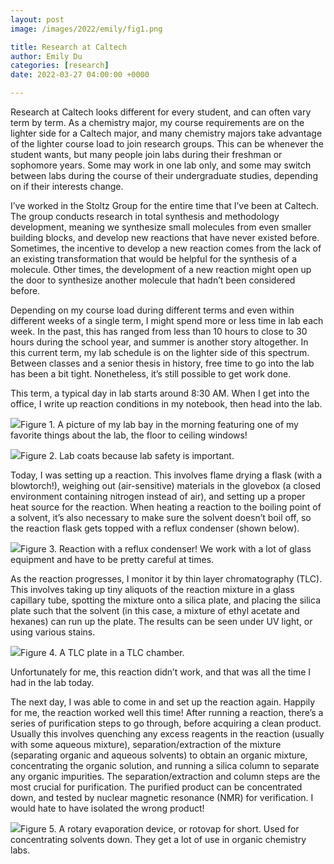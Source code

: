 ```yaml
---
layout: post
image: /images/2022/emily/fig1.png

title: Research at Caltech
author: Emily Du
categories: [research]
date: 2022-03-27 04:00:00 +0000

---
```

Research at Caltech looks different for every student, and can often vary term by term. As a chemistry major, my course requirements are on the lighter side for a Caltech major, and many chemistry majors take advantage of the lighter course load to join research groups. This can be whenever the student wants, but many people join labs during their freshman or sophomore years. Some may work in one lab only, and some may switch between labs during the course of their undergraduate studies, depending on if their interests change.

I’ve worked in the Stoltz Group for the entire time that I’ve been at Caltech. The group conducts research in total synthesis and methodology development, meaning we synthesize small molecules from even smaller building blocks, and develop new reactions that have never existed before. Sometimes, the incentive to develop a new reaction comes from the lack of an existing transformation that would be helpful for the synthesis of a molecule. Other times, the development of a new reaction might open up the door to synthesize another molecule that hadn’t been considered before.

Depending on my course load during different terms and even within different weeks of a single term, I might spend more or less time in lab each week. In the past, this has ranged from less than 10 hours to close to 30 hours during the school year, and summer is another story altogether. In this current term, my lab schedule is on the lighter side of this spectrum. Between classes and a senior thesis in history, free time to go into the lab has been a bit tight. Nonetheless, it’s still possible to get work done.

  
This term, a typical day in lab starts around 8:30 AM. When I get into the office, I write up reaction conditions in my notebook, then head into the lab.

![](/images/2022/emily/fig1.png)Figure 1. A picture of my lab bay in the morning featuring one of my favorite things about the lab, the floor to ceiling windows!

![](/images/2022/emily/fig2.png)Figure 2. Lab coats because lab safety is important.

Today, I was setting up a reaction. This involves flame drying a flask (with a blowtorch!), weighing out (air-sensitive) materials in the glovebox (a closed environment containing nitrogen instead of air), and setting up a proper heat source for the reaction. When heating a reaction to the boiling point of a solvent, it’s also necessary to make sure the solvent doesn’t boil off, so the reaction flask gets topped with a reflux condenser (shown below).

![](/images/2022/emily/fig3.png)Figure 3. Reaction with a reflux condenser! We work with a lot of glass equipment and have to be pretty careful at times.

As the reaction progresses, I monitor it by thin layer chromatography (TLC). This involves taking up tiny aliquots of the reaction mixture in a glass capillary tube, spotting the mixture onto a silica plate, and placing the silica plate such that the solvent (in this case, a mixture of ethyl acetate and hexanes) can run up the plate. The results can be seen under UV light, or using various stains.

![](/images/2022/emily/fig4.png)Figure 4. A TLC plate in a TLC chamber.

Unfortunately for me, this reaction didn’t work, and that was all the time I had in the lab today.

The next day, I was able to come in and set up the reaction again. Happily for me, the reaction worked well this time! After running a reaction, there’s a series of purification steps to go through, before acquiring a clean product. Usually this involves quenching any excess reagents in the reaction (usually with some aqueous mixture), separation/extraction of the mixture (separating organic and aqueous solvents) to obtain an organic mixture, concentrating the organic solution, and running a silica column to separate any organic impurities. The separation/extraction and column steps are the most crucial for purification. The purified product can be concentrated down, and tested by nuclear magnetic resonance (NMR) for verification. I would hate to have isolated the wrong product!

![](/images/2022/emily/fig5.png)Figure 5. A rotary evaporation device, or rotovap for short. Used for concentrating solvents down. They get a lot of use in organic chemistry labs.